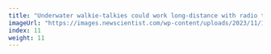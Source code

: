 ```yaml
---
title: "Underwater walkie-talkies could work long-distance with radio trick"
imageUrl: "https://images.newscientist.com/wp-content/uploads/2023/11/10140654/SEI_179026276.jpg?width=600"
index: 11
weight: 11
---
```

